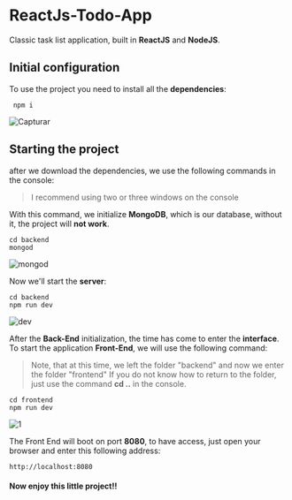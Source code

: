 # ReactJs-Todo-App
Classic task list application, built in **ReactJS** and **NodeJS**.

## Initial configuration

To use the project you need to install all the **dependencies**: 

```
 npm i

```
![Capturar](https://user-images.githubusercontent.com/49910898/66718643-830fdc00-edbc-11e9-82fb-2cacc1b7ae2b.PNG)

## Starting the project

after we download the dependencies, we use the following commands in the console:  
>I recommend using two or three windows on the console

With this command, we initialize **MongoDB**, which is our database, without it, the project will **not work**.

```JS
cd backend
mongod
```
![mongod](https://user-images.githubusercontent.com/49910898/66759171-1c4ef900-ee76-11e9-8d68-75eb74fd97fd.PNG)

Now we'll start the **server**:
```JS
cd backend
npm run dev
```

![dev](https://user-images.githubusercontent.com/49910898/66759340-7485fb00-ee76-11e9-9366-d78a1c59e376.PNG)

After the **Back-End** initialization, the time has come to enter the **interface**.  
To start the application **Front-End**, we will use the following command:   
>Note, that at this time, we left the folder "backend" and now we enter the folder "frontend"
>If you do not know how to return to the folder, just use the command **cd ..** in the console.

```JS
cd frontend
npm run dev
```
![1](https://user-images.githubusercontent.com/49910898/67152727-3859fc80-f2b3-11e9-80fe-c43bafb17214.PNG)

The Front End will boot on port **8080**, to have access, just open your browser and enter this following address:
```
http://localhost:8080
```
#### Now enjoy this little project!! 
